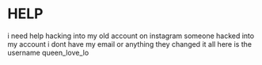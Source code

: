 # HELP
i need help hacking into my old account on instagram someone hacked into my account i dont have my email or anything they changed it all here is the username  queen_love_lo
